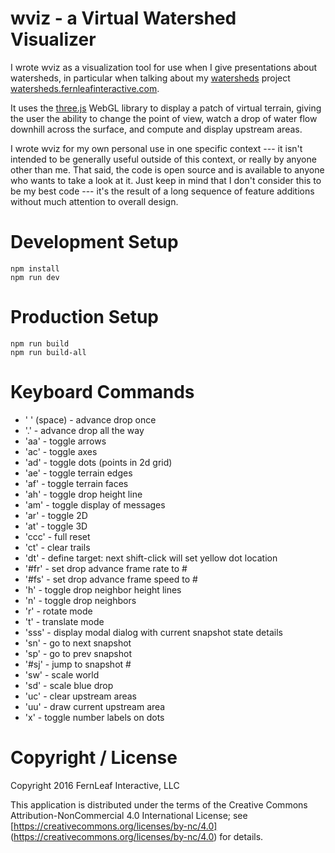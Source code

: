 wviz - a Virtual Watershed Visualizer
=====================================

I wrote wviz as a visualization tool for use when I give presentations
about watersheds, in particular when talking about my
[watersheds](http://github.com/embeepea/watersheds) project
[watersheds.fernleafinteractive.com](http://watersheds.fernleafinteractive.com).

It uses the [three.js](http://threejs.org) WebGL library to display a patch
of virtual terrain, giving the user the ability to change the point
of view, watch a drop of water flow downhill across the surface, and
compute and display upstream areas.

I wrote wviz for my own personal use in one specific context --- it isn't
intended to be generally useful outside of this context, or really by
anyone other than me.  That said, the code is open source and is
available to anyone who wants to take a look at it.  Just keep in mind
that I don't consider this to be my best code --- it's the result of
a long sequence of feature additions without much attention to overall
design.

Development Setup
=================

```
npm install
npm run dev
```

Production Setup
================

```
npm run build
npm run build-all
```

Keyboard Commands
=================

  * ' ' (space)   - advance drop once
  * '.'    - advance drop all the way
  * 'aa'   - toggle arrows
  * 'ac'   - toggle axes
  * 'ad'   - toggle dots (points in 2d grid)
  * 'ae'   - toggle terrain edges
  * 'af'   - toggle terrain faces
  * 'ah'   - toggle drop height line
  * 'am'   - toggle display of messages
  * 'ar'   - toggle 2D
  * 'at'   - toggle 3D
  * 'ccc'  - full reset
  * 'ct'   - clear trails
  * 'dt'   - define target: next shift-click will set yellow dot location
  * '#fr'  - set drop advance frame rate to #
  * '#fs'  - set drop advance frame speed to #
  * 'h'    - toggle drop neighbor height lines
  * 'n'    - toggle drop neighbors
  * 'r'    - rotate mode
  * 't'    - translate mode
  * 'sss'  - display modal dialog with current snapshot state details
  * 'sn'   - go to next snapshot
  * 'sp'   - go to prev snapshot
  * '#sj'  - jump to snapshot #
  * 'sw'   - scale world
  * 'sd'   - scale blue drop
  * 'uc'   - clear upstream areas
  * 'uu'   - draw current upstream area
  * 'x'    - toggle number labels on dots

Copyright / License
===================

Copyright 2016 FernLeaf Interactive, LLC

This application is distributed under the terms of the Creative
Commons Attribution-NonCommercial 4.0 International License; see
[https://creativecommons.org/licenses/by-nc/4.0]
(https://creativecommons.org/licenses/by-nc/4.0) for details.
